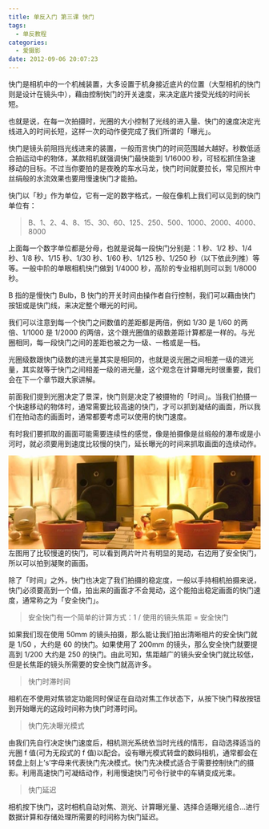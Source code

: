 ```yaml
---
title: 单反入门 第三课 快门
tags:
  - 单反教程
categories:
  - 爱摄影
date: 2012-09-06 20:07:23
---
```


快门是相机中的一个机械装置，大多设置于机身接近底片的位置（大型相机的快门则是设计在镜头中），藉由控制快门的开关速度，来决定底片接受光线的时间长短。

也就是说，在每一次拍摄时，光圈的大小控制了光线的进入量、快门的速度决定光线进入的时间长短，这样一次的动作便完成了我们所谓的「曝光」。

快门是镜头前阻挡光线进来的装置，一般而言快门的时间范围越大越好。秒数低适合拍运动中的物体，某款相机就强调快门最快能到 1/16000 秒，可轻松抓住急速移动的目标。不过当你要拍的是夜晚的车水马龙，快门时间就要拉长，常见照片中丝绢般的水流效果也要用慢速快门才能拍。

快门以「秒」作为单位，它有一定的数字格式，一般在像机上我们可以见到的快门单位有：

> B、1、2、4、8、15、30、60、125、250、500、1000、2000、4000、8000

上面每一个数字单位都是分母，也就是说每一段快门分别是：1 秒、1/2 秒、1/4 秒、1/8 秒、1/15 秒、1/30 秒、1/60 秒、1/125 秒、1/250 秒（以下依此列推）等等。一般中阶的单眼相机快门做到 1/4000 秒，高阶的专业相机则可以到 1/8000 秒。

B 指的是慢快门 Bulb，B 快门的开关时间由操作者自行控制，我们可以藉由快门按钮或是快门线，来决定整个曝光的时间。

<!-- more -->

我们可以注意到每一个快门之间数值的差距都是两倍，例如 1/30 是 1/60 的两倍、1/1000 是 1/2000 的两倍，这个跟光圈值的级数差距计算都是一样的。与光圈相同，每一段快门之间的差距也被之为一级、一格或是一档。

光圈级数跟快门级数的进光量其实是相同的，也就是说光圈之间相差一级的进光量，其实就等于快门之间相差一级的进光量，这个观念在计算曝光时很重要，我们会在下一个章节跟大家讲解。

前面我们提到光圈决定了景深，快门则是决定了被摄物的「时间」。当我们拍摄一个快速移动的物体时，通常需要比较高速的快门，才可以抓到凝结的画面，所以我们在拍动态的画面时，通常都要考虑可以使用的快门速度。

有时我们要抓取的画面可能需要连续性的感觉，像是拍摄像是丝缎般的瀑布或是小河时，就必须要用到速度比较慢的快门，延长曝光的时间来抓取画面的连续动作。

![](/images/SLR_third.jpg)<p style="line-height: initial; margin-top: -20px;">左图用了比较慢速的快门，可以看到两片叶片有明显的晃动，右边用了安全快门，所以可以拍到凝聚的画面。</p>

除了「时间」之外，快门也决定了我们拍摄的稳定度，一般以手持相机拍摄来说，快门必须要高到一个值，拍出来的画面才不会晃动，这个能拍出稳定画面的快门速度，通常称之为「安全快门」。

> 安全快门有一个简单的计算方式：1 / 使用的镜头焦距 = 安全快门

如果我们现在使用 50mm 的镜头拍摄，那么能让我们拍出清晰相片的安全快门就是 1/50 ，大约是 60 的快门。如果使用了 200mm 的镜头，那么安全快门就要提高到 1/200 大约是 250 的快门。由此可知，焦距越广的镜头安全快门就比较低，但是长焦距的镜头所需要的安全快门就高许多。

> 快门时滞时间

相机在不使用对焦锁定功能同时保证在自动对焦工作状态下，从按下快门释放按钮到开始曝光的这段时间称为快门时滞时间。

> 快门先决曝光模式

由我们先自行决定快门速度后，相机测光系统依当时光线的情形，自动选择适当的光圈 f 值(可为无段式的 f 值)以配合。设有曝光模式转盘的数码相机，通常都会在转盘上刻上’s’字母来代表快门先决模式。快门先决模式适合于需要控制快门的摄影。利用高速快门可凝结动作，利用慢速快门可令行驶中的车辆变成光束。

> 快门延迟

相机按下快门，这时相机自动对焦、测光、计算曝光量、选择合适曝光组合…进行数据计算和存储处理所需要的时间称为快门延迟。
